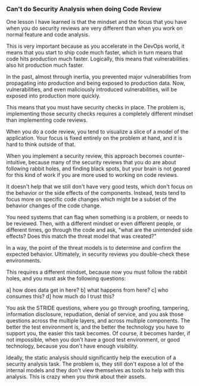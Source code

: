 ### Can't do Security Analysis when doing Code Review

One lesson I have learned is that the mindset and the focus that you have when you do security reviews are very different than when you work on normal feature and code analysis.

This is very important because as you accelerate in the DevOps world, it means that you start to ship code much faster, which in turn means that code hits production much faster.  Logically, this means that vulnerabilities also hit production much faster.

In the past, almost through inertia, you prevented major vulnerabilities from propagating into production and being exposed to production data.  Now, vulnerabilities, and even maliciously introduced vulnerabilities, will be exposed into production more quickly.

This means that you must have security checks in place. The problem is, implementing those security checks requires a completely different mindset than implementing code reviews.

When you do a code review, you tend to visualize a slice of a model of the application. Your focus is fixed entirely on the problem at hand, and it is hard to think outside of that.

When you implement a security review, this approach becomes counter-intuitive, because many of the security reviews that you do are about following rabbit holes, and finding black spots, but your brain is not geared for this kind of work if you are more used to working on code reviews. 

It doesn't help that we still don't have very good tests, which don't focus on the behavior or the side effects of the components. Instead, tests tend to focus more on specific code changes which might be a subset of the behavior changes of the code change.

You need systems that can flag when something is a problem, or needs to be reviewed. Then, with a different mindset or even different people, or different times, go through the code and ask, "what are the unintended side effects? Does this match the threat model that was created?"

In a way, the point of the threat models is to determine and confirm the expected behavior. Ultimately, in security reviews you double-check these environments.

This requires a different mindset, because now you must follow the rabbit holes, and you must ask the following questions:

a] how does data get in here?
b] what happens from here?
c] who consumes this?
d] how much do I trust this?

You ask the STRIDE questions, where you go through proofing, tampering, information disclosure, repudiation, denial of service, and you ask those questions across the multiple layers, and across multiple components. The better the test environment is, and the better the technology you have to support you, the easier this task becomes.  Of course, it becomes harder, if not impossible, when you don't have a good test environment, or good technology, because you don't have enough visibility.

Ideally, the static analysis should significantly help the execution of a security analysis task. The problem is, they still don't expose a lot of the internal models and they don't view themselves as tools to help with this analysis. This is crazy when you think about their assets.
